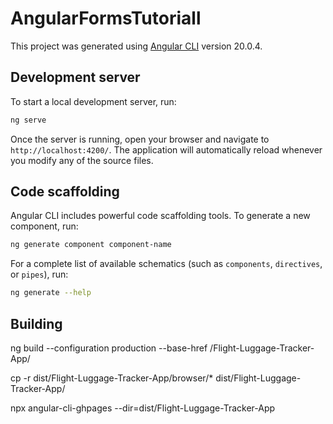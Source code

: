 # AngularFormsTutoriall

This project was generated using [Angular CLI](https://github.com/angular/angular-cli) version 20.0.4.

## Development server

To start a local development server, run:

```bash
ng serve
```

Once the server is running, open your browser and navigate to `http://localhost:4200/`. The application will automatically reload whenever you modify any of the source files.

## Code scaffolding

Angular CLI includes powerful code scaffolding tools. To generate a new component, run:

```bash
ng generate component component-name
```

For a complete list of available schematics (such as `components`, `directives`, or `pipes`), run:

```bash
ng generate --help
```

## Building

ng build --configuration production --base-href /Flight-Luggage-Tracker-App/

cp -r dist/Flight-Luggage-Tracker-App/browser/* dist/Flight-Luggage-Tracker-App/

npx angular-cli-ghpages --dir=dist/Flight-Luggage-Tracker-App

